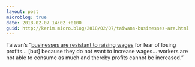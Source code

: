 ```yaml
---
layout: post
microblog: true
date: 2018-02-07 14:02 +0100
guid: http://kerim.micro.blog/2018/02/07/taiwans-businesses-are.html
---
```

Taiwan’s “[businesses are resistant to raising wages](https://international.thenewslens.com/amparticle/89127) for fear of losing profits… \[but] because they do not want to increase wages… workers are not able to consume as much and thereby profits cannot be increased.”
